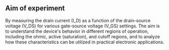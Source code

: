 ## Aim of experiment
By measuring the drain current (I_D) as a function of the drain-source voltage (V_DS) for various gate-source voltage (V_GS) settings. The aim is to understand the device's behavior in different regions of operation, including the ohmic, active (saturation), and cutoff regions, and to analyze how these characteristics can be utilized in practical electronic applications.
